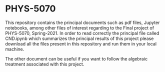 # PHYS-5070

This repository contains the principal documents such as pdf files, Jupyter notebooks, among other files of interest regarding to the Final project 
of PHYS-5070, Spring-2021. In order to read correctly the principal file called CND.ipynb which summarizes the principal results of this project please download all the files present in this repository and run them in your local machine.

The other document can be useful if you want to follow the algebraic treatment associated with this project.

